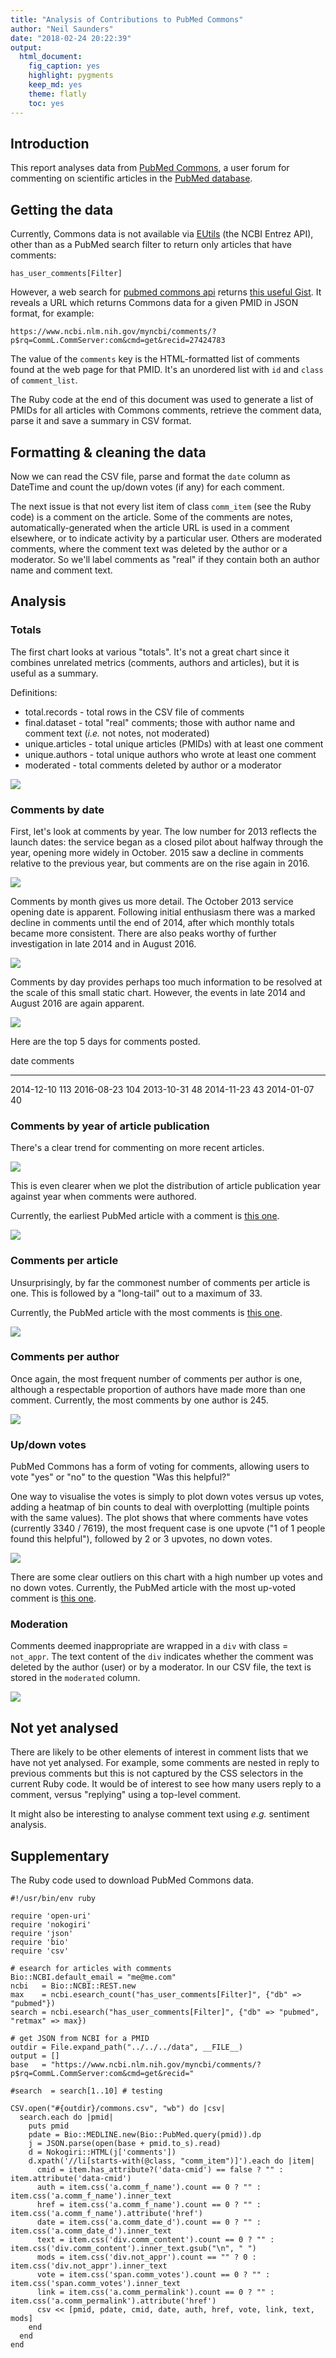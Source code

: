 ```yaml
---
title: "Analysis of Contributions to PubMed Commons"
author: "Neil Saunders"
date: "2018-02-24 20:22:39"
output: 
  html_document: 
    fig_caption: yes
    highlight: pygments
    keep_md: yes
    theme: flatly
    toc: yes
---
```




## Introduction
This report analyses data from [PubMed Commons](https://www.ncbi.nlm.nih.gov/pubmedcommons/), a user forum for commenting on scientific articles in the [PubMed database](https://www.ncbi.nlm.nih.gov/pubmed).

## Getting the data
Currently, Commons data is not available via [EUtils](https://www.ncbi.nlm.nih.gov/books/NBK25497/) (the NCBI Entrez API), other than as a PubMed search filter to return only articles that have comments:

```
has_user_comments[Filter]
```

However, a web search for [pubmed commons api](https://www.google.com.au/webhp?sourceid=chrome-instant&ion=1&espv=2&ie=UTF-8#newwindow=1&q=pubmed+commons+api) returns [this useful Gist](https://gist.github.com/hubgit/ed04da6ea8a2fca07583). It reveals a URL which returns Commons data for a given PMID in JSON format, for example:

```
https://www.ncbi.nlm.nih.gov/myncbi/comments/?p$rq=CommL.CommServer:com&cmd=get&recid=27424783
```

The value of the `comments` key is the HTML-formatted list of comments found at the web page for that PMID. It's an unordered list with `id` and `class` of `comment_list`.

The Ruby code at the end of this document was used to generate a list of PMIDs for all articles with Commons comments, retrieve the comment data, parse it and save a summary in CSV format.

## Formatting & cleaning the data
Now we can read the CSV file, parse and format the `date` column as DateTime and count the up/down votes (if any) for each comment.

The next issue is that not every list item of class `comm_item` (see the Ruby code) is a comment on the article. Some of the comments are notes, automatically-generated when the article URL is used in a comment elsewhere, or to indicate activity by a particular user. Others are moderated comments, where the comment text was deleted by the author or a moderator. So we'll label comments as "real" if they contain both an author name and comment text.



## Analysis
### Totals

The first chart looks at various "totals". It's not a great chart since it combines unrelated metrics (comments, authors and articles), but it is useful as a summary.

Definitions:

* total.records - total rows in the CSV file of comments
* final.dataset - total "real" comments; those with author name and comment text (_i.e._ not notes, not moderated)
* unique.articles - total unique articles (PMIDs) with at least one comment
* unique.authors - total unique authors who wrote at least one comment
* moderated - total comments deleted by author or a moderator

![](../../output/count-comments-1.png)<!-- -->

### Comments by date
First, let's look at comments by year. The low number for 2013 reflects the launch dates: the service began as a closed pilot about halfway through the year, opening more widely in October. 2015 saw a decline in comments relative to the previous year, but comments are on the rise again in 2016.

![](../../output/comments-year-1.png)<!-- -->

Comments by month gives us more detail. The October 2013 service opening date is apparent. Following initial enthusiasm there was a marked decline in comments until the end of 2014, after which monthly totals became more consistent. There are also peaks worthy of further investigation in late 2014 and in August 2016.

![](../../output/comments-month-year-1.png)<!-- -->

Comments by day provides perhaps too much information to be resolved at the scale of this small static chart. However, the events in late 2014 and August 2016 are again apparent.

![](../../output/comments-day-year-1.png)<!-- -->

Here are the top 5 days for comments posted.


date          comments
-----------  ---------
2014-12-10         113
2016-08-23         104
2013-10-31          48
2014-11-23          43
2014-01-07          40

### Comments by year of article publication
There's a clear trend for commenting on more recent articles.

![](../../output/comments-article-date-1.png)<!-- -->

This is even clearer when we plot the distribution of article publication year against year when comments were authored.

Currently, the earliest PubMed article with a comment is [this one](https://www.ncbi.nlm.nih.gov/pubmed/20786242).

![](../../output/comments-article-date_dist-1.png)<!-- -->

### Comments per article


Unsurprisingly, by far the commonest number of comments per article is one. This is followed by a "long-tail" out to a maximum of 33.

Currently, the PubMed article with the most comments is [this one](https://www.ncbi.nlm.nih.gov/pubmed/26933091).

![](../../output/comments-article-plot-1.png)<!-- -->

### Comments per author


Once again, the most frequent number of comments per author is one, although a respectable proportion of authors have made more than one comment. Currently, the most comments by one author is 245.


![](../../output/comments-author-plot-1.png)<!-- -->

### Up/down votes
PubMed Commons has a form of voting for comments, allowing users to vote "yes" or "no" to the question "Was this helpful?"

One way to visualise the votes is simply to plot down votes versus up votes, adding a heatmap of bin counts to deal with overplotting (multiple points with the same values). The plot shows that where comments have votes (currently 3340 / 7619), the most frequent case is one upvote ("1 of 1 people found this helpful"), followed by 2 or 3 upvotes, no down votes.

![](../../output/votes-density-1.png)<!-- -->

There are some clear outliers on this chart with a high number up votes and no down votes. Currently, the PubMed article with the most up-voted comment is [this one](https://www.ncbi.nlm.nih.gov/pubmed/26771483).

### Moderation
Comments deemed inappropriate are wrapped in a `div` with class = `not_appr`. The text content of the `div` indicates whether the comment was deleted by the author (user) or by a moderator. In our CSV file, the text is stored in the `moderated` column.

![](../../output/comments-mod-1.png)<!-- -->

## Not yet analysed
There are likely to be other elements of interest in comment lists that we have not yet analysed. For example, some comments are nested in reply to previous comments but this is not captured by the CSS selectors in the current Ruby code. It would be of interest to see how many users reply to a comment, versus "replying" using a top-level comment.

It might also be interesting to analyse comment text using _e.g._ sentiment analysis.

## Supplementary
The Ruby code used to download PubMed Commons data.

```
#!/usr/bin/env ruby

require 'open-uri'
require 'nokogiri'
require 'json'
require 'bio'
require 'csv'

# esearch for articles with comments
Bio::NCBI.default_email = "me@me.com"
ncbi   = Bio::NCBI::REST.new
max    = ncbi.esearch_count("has_user_comments[Filter]", {"db" => "pubmed"})
search = ncbi.esearch("has_user_comments[Filter]", {"db" => "pubmed", "retmax" => max})

# get JSON from NCBI for a PMID
outdir = File.expand_path("../../../data", __FILE__)
output = []
base   = "https://www.ncbi.nlm.nih.gov/myncbi/comments/?p$rq=CommL.CommServer:com&cmd=get&recid="

#search  = search[1..10] # testing

CSV.open("#{outdir}/commons.csv", "wb") do |csv|
  search.each do |pmid|
    puts pmid
    pdate = Bio::MEDLINE.new(Bio::PubMed.query(pmid)).dp
    j = JSON.parse(open(base + pmid.to_s).read)
    d = Nokogiri::HTML(j['comments'])
    d.xpath('//li[starts-with(@class, "comm_item")]').each do |item|
      cmid = item.has_attribute?('data-cmid') == false ? "" : item.attribute('data-cmid')
      auth = item.css('a.comm_f_name').count == 0 ? "" : item.css('a.comm_f_name').inner_text
      href = item.css('a.comm_f_name').count == 0 ? "" : item.css('a.comm_f_name').attribute('href')
      date = item.css('a.comm_date_d').count == 0 ? "" : item.css('a.comm_date_d').inner_text
      text = item.css('div.comm_content').count == 0 ? "" : item.css('div.comm_content').inner_text.gsub("\n", " ")
      mods = item.css('div.not_appr').count == "" ? 0 : item.css('div.not_appr').inner_text
      vote = item.css('span.comm_votes').count == 0 ? "" : item.css('span.comm_votes').inner_text
      link = item.css('a.comm_permalink').count == 0 ? "" : item.css('a.comm_permalink').attribute('href')
      csv << [pmid, pdate, cmid, date, auth, href, vote, link, text, mods]
    end
  end
end
```
